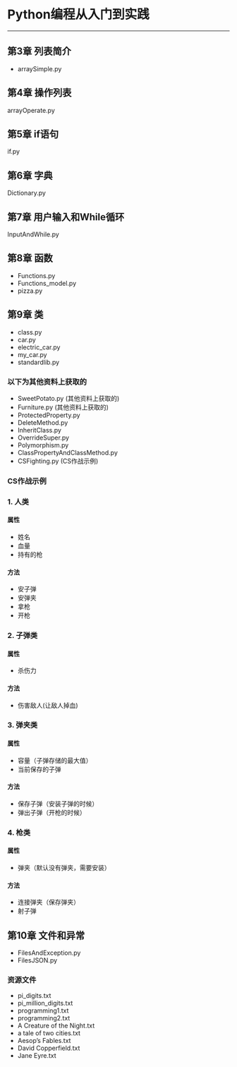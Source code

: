 # Python编程从入门到实践
-------
## 第3章 列表简介
- arraySimple.py
## 第4章 操作列表
arrayOperate.py
## 第5章 if语句
if.py
## 第6章 字典
Dictionary.py
## 第7章 用户输入和While循环
InputAndWhile.py
## 第8章 函数
- Functions.py  
- Functions_model.py  
- pizza.py
## 第9章 类
- class.py
- car.py 
- electric_car.py 
- my_car.py
- standardlib.py
### 以下为其他资料上获取的
- SweetPotato.py (其他资料上获取的)
- Furniture.py (其他资料上获取的)
- ProtectedProperty.py
- DeleteMethod.py
- InheritClass.py
- OverrideSuper.py
- Polymorphism.py
- ClassPropertyAndClassMethod.py
- CSFighting.py (CS作战示例)
### CS作战示例
### 1. 人类
#### 属性
- 姓名
- 血量
- 持有的枪
#### 方法
- 安子弹
- 安弹夹
- 拿枪
- 开枪
### 2. 子弹类
#### 属性
- 杀伤力
#### 方法
- 伤害敌人(让敌人掉血)
### 3. 弹夹类
#### 属性
- 容量（子弹存储的最大值）
- 当前保存的子弹
#### 方法
- 保存子弹（安装子弹的时候）
- 弹出子弹（开枪的时候）
### 4. 枪类
#### 属性
- 弹夹（默认没有弹夹，需要安装）
#### 方法
- 连接弹夹（保存弹夹）
- 射子弹


## 第10章 文件和异常
- FilesAndException.py
- FilesJSON.py
### 资源文件
- pi_digits.txt
- pi_million_digits.txt
- programming1.txt
- programming2.txt
- A Creature of the Night.txt
- a tale of two cities.txt
- Aesop’s Fables.txt
- David Copperfield.txt
- Jane Eyre.txt
